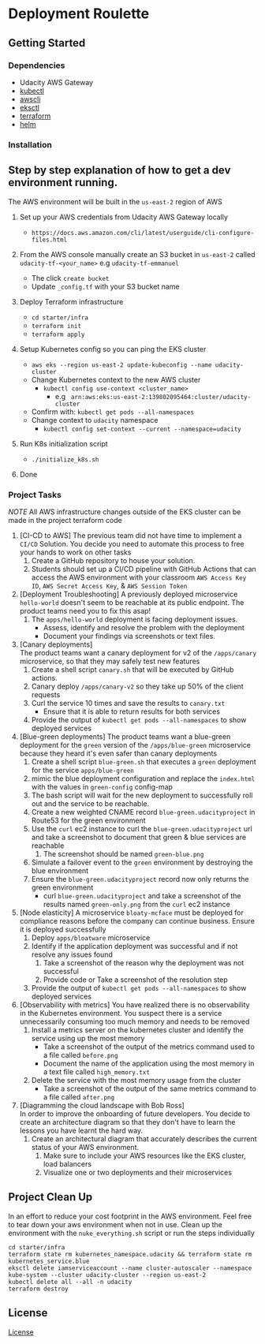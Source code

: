 # Deployment Roulette

## Getting Started

### Dependencies
- Udacity AWS Gateway
- [kubectl](https://kubernetes.io/docs/tasks/tools/)
- [awscli](https://aws.amazon.com/cli/)
- [eksctl](https://eksctl.io/introduction/#installation)
- [terraform](https://learn.hashicorp.com/tutorials/terraform/install-cli?in=terraform/aws-get-started)
- [helm](https://www.eksworkshop.com/beginner/060_helm/helm_intro/install/)


### Installation

Step by step explanation of how to get a dev environment running.
----------
The AWS environment will be built in the `us-east-2` region of AWS

1. Set up your AWS credentials from Udacity AWS Gateway locally
   - `https://docs.aws.amazon.com/cli/latest/userguide/cli-configure-files.html`

2. From the AWS console manually create an S3 bucket in `us-east-2` called `udacity-tf-<your_name>` e.g `udacity-tf-emmanuel`
   - The click `create bucket`
   - Update `_config.tf` with your S3 bucket name

3. Deploy Terraform infrastructure
   - `cd starter/infra`
   - `terraform init`
   - `terraform apply`

5. Setup Kubernetes config so you can ping the EKS cluster
   - `aws eks --region us-east-2 update-kubeconfig --name udacity-cluster`
   - Change Kubernetes context to the new AWS cluster
     - `kubectl config use-context <cluster_name>`
       - e.g ` arn:aws:eks:us-east-2:139802095464:cluster/udacity-cluster`
   - Confirm with: `kubectl get pods --all-namespaces`
   - Change context to `udacity` namespace
     - `kubectl config set-context --current --namespace=udacity`

6. Run K8s initialization script
   - `./initialize_k8s.sh`

7. Done

### Project Tasks
*NOTE* All AWS infrastructure changes outside of the EKS cluster can be made in the project terraform code

1. [CI-CD to AWS] 
The previous team did not have time to implement a `CI/CD` Solution. You decide you need to automate this process to free your hands to work on other tasks
   1. Create a GitHub repository to house your solution.
   2. Students should set up a CI/CD pipeline with GitHub Actions that can access the AWS environment with your classroom `AWS Access Key ID`, `AWS Secret Access Key`, & `AWS Session Token`
2. [Deployment Troubleshooting]
A previously deployed microservice `hello-world` doesn't seem to be reachable at its public endpoint. The product teams need you to fix this asap!
   1. The `apps/hello-world` deployment is facing deployment issues. 
      - Assess, identify and resolve the problem with the deployment
      - Document your findings via screenshots or text files.
3. [Canary deployments]  
The product teams want a canary deployment for v2 of the `/apps/canary` microservice, so that they may safely test new features 
   1. Create a shell script `canary.sh` that will be executed by GitHub actions.
   2. Canary deploy `/apps/canary-v2` so they take up 50% of the client requests 
   3. Curl the service 10 times and save the results to `canary.txt`
      - Ensure that it is able to return results for both services
   4. Provide the output of `kubectl get pods --all-namespaces` to show deployed services
4. [Blue-green deployments]
The product teams want a blue-green deployment for the `green` version of the `/apps/blue-green` microservice because they heard it's even safer than canary deployments
   1. Create a shell script `blue-green.sh` that executes a `green` deployment for the service `apps/blue-green`
   2. mimic the blue deployment configuration and replace the `index.html` with the values in `green-config` config-map
   3. The bash script will wait for the new deployment to successfully roll out and the service to be reachable.
   4. Create a new weighted CNAME record `blue-green.udacityproject` in Route53 for the green environment
   5. Use the `curl` ec2 instance to curl the `blue-green.udacityproject` url and take a screenshot to document that green & blue services are reachable
      1. The screenshot should be named `green-blue.png`
   6. Simulate a failover event to the `green` environment by destroying the blue environment
   7. Ensure the `blue-green.udacityproject` record now only returns the green environment
      - curl `blue-green.udacityproject` and take a screenshot of the results named `green-only.png` from the `curl` ec2 instance
5. [Node elasticity]
A microservice `bloaty-mcface` must be deployed for compliance reasons before the company can continue business. Ensure it is deployed successfully
   1. Deploy `apps/bloatware` microservice
   2. Identify if the application deployment was successful and if not resolve any issues found
      1. Take a screenshot of the reason why the deployment was not successful
      2. Provide code or Take a screenshot of the resolution step
   3. Provide the output of `kubectl get pods --all-namespaces` to show deployed services
6. [Observability with metrics]
You have realized there is no observability in the Kubernetes environment. You suspect there is a service unnecessarily consuming too much memory and needs to be removed
   1. Install a metrics server on the kubernetes cluster and identify the service using up the most memory 
      - Take a screenshot of the output of the metrics command used to a file called `before.png`
      - Document the name of the application using the most memory in a text file called `high_memory.txt`
   2. Delete the service with the most memory usage from the cluster
      - Take a screenshot of the output of the same metrics command to a file called `after.png`
7. [Diagramming the cloud landscape with Bob Ross]  
In order to improve the onboarding of future developers. You decide to create an architecture diagram so that they don't have to learn the lessons you have learnt the hard way.
   1. Create an architectural diagram that accurately describes the current status of your AWS environment.
      1. Make sure to include your AWS resources like the EKS cluster, load balancers
      2. Visualize one or two deployments and their microservices


## Project Clean Up
In an effort to reduce your cost footprint in the AWS environment. Feel free to tear down your aws environment when not in use.
Clean up the environment with the `nuke_everything.sh` script or run the steps individually
```
cd starter/infra
terraform state rm kubernetes_namespace.udacity && terraform state rm kubernetes_service.blue
eksctl delete iamserviceaccount --name cluster-autoscaler --namespace kube-system --cluster udacity-cluster --region us-east-2
kubectl delete all --all -n udacity
terraform destroy
```

## License
[License](../LICENSE.md)
